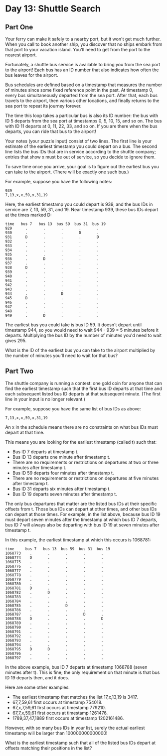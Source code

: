 # Day 13: Shuttle Search

## Part One

Your ferry can make it safely to a nearby port, but it won't get much further.
When you call to book another ship, you discover that no ships embark from that
port to your vacation island. You'll need to get from the port to the nearest
airport.

Fortunately, a shuttle bus service is available to bring you from the sea port
to the airport! Each bus has an ID number that also indicates how often the bus
leaves for the airport.

Bus schedules are defined based on a timestamp that measures the number of
minutes since some fixed reference point in the past. At timestamp 0, every bus
simultaneously departed from the sea port. After that, each bus travels to the
airport, then various other locations, and finally returns to the sea port to
repeat its journey forever.

The time this loop takes a particular bus is also its ID number: the bus with
ID 5 departs from the sea port at timestamps 0, 5, 10, 15, and so on. The bus
with ID 11 departs at 0, 11, 22, 33, and so on. If you are there when the bus
departs, you can ride that bus to the airport!

Your notes (your puzzle input) consist of two lines. The first line is your
estimate of the earliest timestamp you could depart on a bus. The second line
lists the bus IDs that are in service according to the shuttle company; entries
that show x must be out of service, so you decide to ignore them.

To save time once you arrive, your goal is to figure out the earliest bus you
can take to the airport. (There will be exactly one such bus.)

For example, suppose you have the following notes:

    939
    7,13,x,x,59,x,31,19

Here, the earliest timestamp you could depart is 939, and the bus IDs in
service are 7, 13, 59, 31, and 19. Near timestamp 939, these bus IDs depart at
the times marked D:

    time   bus 7   bus 13  bus 59  bus 31  bus 19
    929      .       .       .       .       .
    930      .       .       .       D       .
    931      D       .       .       .       D
    932      .       .       .       .       .
    933      .       .       .       .       .
    934      .       .       .       .       .
    935      .       .       .       .       .
    936      .       D       .       .       .
    937      .       .       .       .       .
    938      D       .       .       .       .
    939      .       .       .       .       .
    940      .       .       .       .       .
    941      .       .       .       .       .
    942      .       .       .       .       .
    943      .       .       .       .       .
    944      .       .       D       .       .
    945      D       .       .       .       .
    946      .       .       .       .       .
    947      .       .       .       .       .
    948      .       .       .       .       .
    949      .       D       .       .       .

The earliest bus you could take is bus ID 59. It doesn't depart until timestamp
944, so you would need to wait 944 - 939 = 5 minutes before it departs.
Multiplying the bus ID by the number of minutes you'd need to wait gives 295.

What is the ID of the earliest bus you can take to the airport multiplied by
the number of minutes you'll need to wait for that bus?

## Part Two

The shuttle company is running a contest: one gold coin for anyone that can
find the earliest timestamp such that the first bus ID departs at that time and
each subsequent listed bus ID departs at that subsequent minute. (The first
line in your input is no longer relevant.)

For example, suppose you have the same list of bus IDs as above:

    7,13,x,x,59,x,31,19

An x in the schedule means there are no constraints on what bus IDs must depart
at that time.

This means you are looking for the earliest timestamp (called t) such that:

* Bus ID 7 departs at timestamp t.
* Bus ID 13 departs one minute after timestamp t.
* There are no requirements or restrictions on departures at two or three
  minutes after timestamp t.
* Bus ID 59 departs four minutes after timestamp t.
* There are no requirements or restrictions on departures at five minutes after
  timestamp t.
* Bus ID 31 departs six minutes after timestamp t.
* Bus ID 19 departs seven minutes after timestamp t.

The only bus departures that matter are the listed bus IDs at their specific
offsets from t. Those bus IDs can depart at other times, and other bus IDs can
depart at those times. For example, in the list above, because bus ID 19 must
depart seven minutes after the timestamp at which bus ID 7 departs, bus ID 7
will always also be departing with bus ID 19 at seven minutes after timestamp
t.

In this example, the earliest timestamp at which this occurs is 1068781:

    time     bus 7   bus 13  bus 59  bus 31  bus 19
    1068773    .       .       .       .       .
    1068774    D       .       .       .       .
    1068775    .       .       .       .       .
    1068776    .       .       .       .       .
    1068777    .       .       .       .       .
    1068778    .       .       .       .       .
    1068779    .       .       .       .       .
    1068780    .       .       .       .       .
    1068781    D       .       .       .       .
    1068782    .       D       .       .       .
    1068783    .       .       .       .       .
    1068784    .       .       .       .       .
    1068785    .       .       D       .       .
    1068786    .       .       .       .       .
    1068787    .       .       .       D       .
    1068788    D       .       .       .       D
    1068789    .       .       .       .       .
    1068790    .       .       .       .       .
    1068791    .       .       .       .       .
    1068792    .       .       .       .       .
    1068793    .       .       .       .       .
    1068794    .       .       .       .       .
    1068795    D       D       .       .       .
    1068796    .       .       .       .       .
    1068797    .       .       .       .       .

In the above example, bus ID 7 departs at timestamp 1068788 (seven minutes
after t). This is fine; the only requirement on that minute is that bus ID 19
departs then, and it does.

Here are some other examples:

* The earliest timestamp that matches the list 17,x,13,19 is 3417.
* 67,7,59,61 first occurs at timestamp 754018.
* 67,x,7,59,61 first occurs at timestamp 779210.
* 67,7,x,59,61 first occurs at timestamp 1261476.
* 1789,37,47,1889 first occurs at timestamp 1202161486.

However, with so many bus IDs in your list, surely the actual earliest
timestamp will be larger than 100000000000000!

What is the earliest timestamp such that all of the listed bus IDs depart at
offsets matching their positions in the list?
